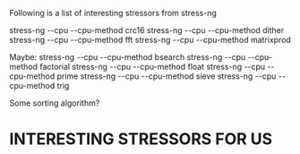 Following is a list of interesting stressors from stress-ng

stress-ng --cpu --cpu-method crc16
stress-ng --cpu --cpu-method dither
stress-ng --cpu --cpu-method fft
stress-ng --cpu --cpu-method matrixprod

Maybe:
stress-ng --cpu --cpu-method bsearch
stress-ng --cpu --cpu-method factorial
stress-ng --cpu --cpu-method float
stress-ng --cpu --cpu-method prime
stress-ng --cpu --cpu-method sieve
stress-ng --cpu --cpu-method trig

Some sorting algorithm?

# INTERESTING STRESSORS FOR US
